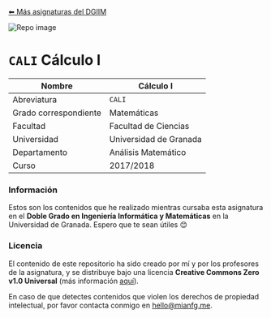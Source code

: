 [⬅ Más asignaturas del DGIIM](https://github.com/mianfg/DGIIM)

![Repo image](https://repository-images.githubusercontent.com/291504899/26a8ce80-eaec-11ea-9acd-97a5a31621fe)

# `CALI` Cálculo I

| Nombre                | Cálculo I |
| --------------------- | ------------------------------------------------------------ |
| Abreviatura           | `CALI` |
| Grado correspondiente | Matemáticas |
| Facultad              | Facultad de Ciencias |
| Universidad           | Universidad de Granada |
| Departamento          | Análisis Matemático |
| Curso                 | 2017/2018 |

### Información

Estos son los contenidos que he realizado mientras cursaba esta asignatura en el **Doble Grado en Ingeniería Informática y Matemáticas** en la Universidad de Granada. Espero que te sean útiles 😊

### Licencia

El contenido de este repositorio ha sido creado por mí y por los profesores de la asignatura, y se distribuye bajo una licencia **Creative Commons Zero v1.0 Universal** (más información [aquí](./LICENSE)).

En caso de que detectes contenidos que violen los derechos de propiedad intelectual, por favor contacta conmigo en [hello@mianfg.me](mailto:hello@mianfg.me).
